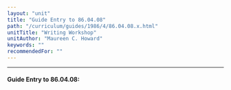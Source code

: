 ```yaml
---
layout: "unit"
title: "Guide Entry to 86.04.08"
path: "/curriculum/guides/1986/4/86.04.08.x.html"
unitTitle: "Writing Workshop"
unitAuthor: "Maureen C. Howard"
keywords: ""
recommendedFor: ""
---
```

<body>
<hr/>
<h4>
Guide Entry to 86.04.08:
</h4>
</body>